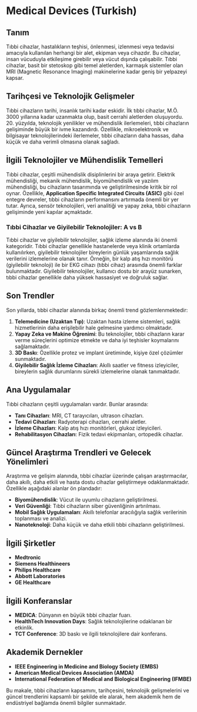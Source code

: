 # Medical Devices (Turkish)

## Tanım

Tıbbi cihazlar, hastalıkların teşhisi, önlenmesi, izlenmesi veya tedavisi amacıyla kullanılan herhangi bir alet, ekipman veya cihazdır. Bu cihazlar, insan vücuduyla etkileşime girebilir veya vücut dışında çalışabilir. Tıbbi cihazlar, basit bir stetoskop gibi temel aletlerden, karmaşık sistemler olan MRI (Magnetic Resonance Imaging) makinelerine kadar geniş bir yelpazeyi kapsar.

## Tarihçesi ve Teknolojik Gelişmeler

Tıbbi cihazların tarihi, insanlık tarihi kadar eskidir. İlk tıbbi cihazlar, M.Ö. 3000 yıllarına kadar uzanmakta olup, basit cerrahi aletlerden oluşuyordu. 20. yüzyılda, teknolojik yenilikler ve mühendislik ilerlemeleri, tıbbi cihazların gelişiminde büyük bir ivme kazandırdı. Özellikle, mikroelektronik ve bilgisayar teknolojilerindeki ilerlemeler, tıbbi cihazların daha hassas, daha küçük ve daha verimli olmasına olanak sağladı.

## İlgili Teknolojiler ve Mühendislik Temelleri

Tıbbi cihazlar, çeşitli mühendislik disiplinlerini bir araya getirir. Elektrik mühendisliği, mekanik mühendislik, biyomühendislik ve yazılım mühendisliği, bu cihazların tasarımında ve geliştirilmesinde kritik bir rol oynar. Özellikle, **Application Specific Integrated Circuits (ASIC)** gibi özel entegre devreler, tıbbi cihazların performansını artırmada önemli bir yer tutar. Ayrıca, sensör teknolojileri, veri analitiği ve yapay zeka, tıbbi cihazların gelişiminde yeni kapılar açmaktadır.

### Tıbbi Cihazlar ve Giyilebilir Teknolojiler: A vs B

Tıbbi cihazlar ve giyilebilir teknolojiler, sağlık izleme alanında iki önemli kategoridir. Tıbbi cihazlar genellikle hastanelerde veya klinik ortamlarda kullanılırken, giyilebilir teknolojiler bireylerin günlük yaşamlarında sağlık verilerini izlemelerine olanak tanır. Örneğin, bir kalp atış hızı monitörü (giyilebilir teknoloji) ile bir EKG cihazı (tıbbi cihaz) arasında önemli farklar bulunmaktadır. Giyilebilir teknolojiler, kullanıcı dostu bir arayüz sunarken, tıbbi cihazlar genellikle daha yüksek hassasiyet ve doğruluk sağlar.

## Son Trendler

Son yıllarda, tıbbi cihazlar alanında birkaç önemli trend gözlemlenmektedir:

1. **Telemedicine (Uzaktan Tıp)**: Uzaktan hasta izleme sistemleri, sağlık hizmetlerinin daha erişilebilir hale gelmesine yardımcı olmaktadır.
2. **Yapay Zeka ve Makine Öğrenimi**: Bu teknolojiler, tıbbi cihazların karar verme süreçlerini optimize etmekte ve daha iyi teşhisler koymalarını sağlamaktadır.
3. **3D Baskı**: Özellikle protez ve implant üretiminde, kişiye özel çözümler sunmaktadır.
4. **Giyilebilir Sağlık İzleme Cihazları**: Akıllı saatler ve fitness izleyiciler, bireylerin sağlık durumlarını sürekli izlemelerine olanak tanımaktadır.

## Ana Uygulamalar

Tıbbi cihazların çeşitli uygulamaları vardır. Bunlar arasında:

- **Tanı Cihazları**: MRI, CT tarayıcıları, ultrason cihazları.
- **Tedavi Cihazları**: Radyoterapi cihazları, cerrahi aletler.
- **İzleme Cihazları**: Kalp atış hızı monitörleri, glukoz izleyicileri.
- **Rehabilitasyon Cihazları**: Fizik tedavi ekipmanları, ortopedik cihazlar.

## Güncel Araştırma Trendleri ve Gelecek Yönelimleri

Araştırma ve gelişim alanında, tıbbi cihazlar üzerinde çalışan araştırmacılar, daha akıllı, daha etkili ve hasta dostu cihazlar geliştirmeye odaklanmaktadır. Özellikle aşağıdaki alanlar ön plandadır:

- **Biyomühendislik**: Vücut ile uyumlu cihazların geliştirilmesi.
- **Veri Güvenliği**: Tıbbi cihazların siber güvenliğinin artırılması.
- **Mobil Sağlık Uygulamaları**: Akıllı telefonlar aracılığıyla sağlık verilerinin toplanması ve analizi.
- **Nanoteknoloji**: Daha küçük ve daha etkili tıbbi cihazların geliştirilmesi.

## İlgili Şirketler

- **Medtronic**
- **Siemens Healthineers**
- **Philips Healthcare**
- **Abbott Laboratories**
- **GE Healthcare**

## İlgili Konferanslar

- **MEDICA**: Dünyanın en büyük tıbbi cihazlar fuarı.
- **HealthTech Innovation Days**: Sağlık teknolojilerine odaklanan bir etkinlik.
- **TCT Conference**: 3D baskı ve ilgili teknolojilere dair konferans.

## Akademik Dernekler

- **IEEE Engineering in Medicine and Biology Society (EMBS)**
- **American Medical Devices Association (AMDA)**
- **International Federation of Medical and Biological Engineering (IFMBE)**

Bu makale, tıbbi cihazların kapsamını, tarihçesini, teknolojik gelişmelerini ve güncel trendlerini kapsamlı bir şekilde ele alarak, hem akademik hem de endüstriyel bağlamda önemli bilgiler sunmaktadır.